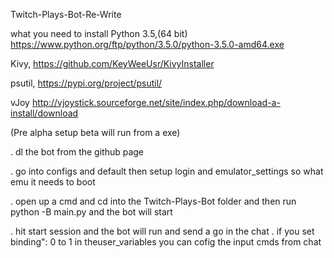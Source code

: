   Twitch-Plays-Bot-Re-Write
  
  
  what you need to install
  Python 3.5,(64 bit)  https://www.python.org/ftp/python/3.5.0/python-3.5.0-amd64.exe
  
  Kivy, https://github.com/KeyWeeUsr/KivyInstaller
  
  psutil, https://pypi.org/project/psutil/
  
  vJoy http://vjoystick.sourceforge.net/site/index.php/download-a-install/download



  (Pre alpha setup beta will run from a exe)

. dl the bot from the github page  

. go into configs and default then setup login and emulator_settings so what emu it needs to boot 

. open up a cmd and cd into the Twitch-Plays-Bot folder and then run python -B main.py and the bot will start 

. hit start session and the bot will run and send a go in the chat 
. if you set binding": 0 to 1 in theuser_variables you can cofig the input cmds from chat 
